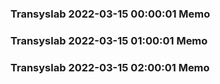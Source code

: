 ### Transyslab 2022-03-15 00:00:01 Memo
### Transyslab 2022-03-15 01:00:01 Memo
### Transyslab 2022-03-15 02:00:01 Memo
